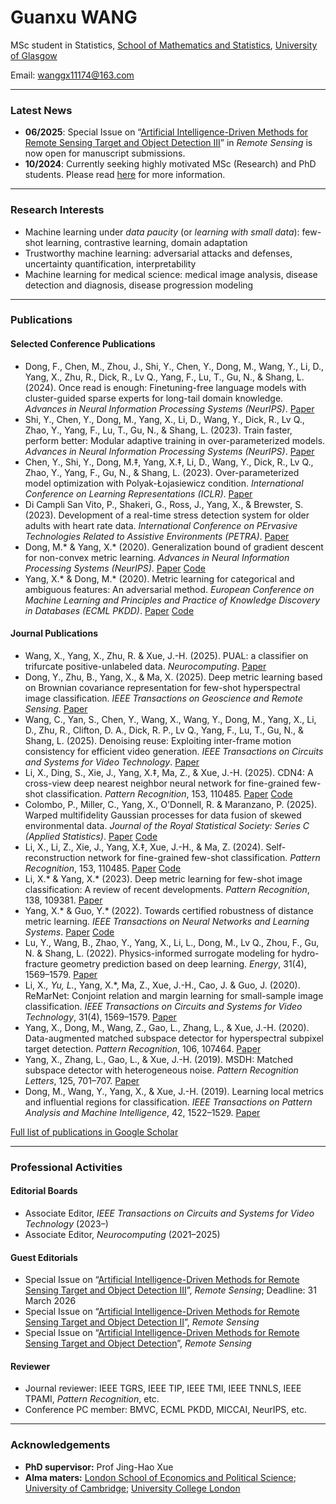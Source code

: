# Guanxu WANG

MSc student in Statistics, [School of Mathematics and Statistics](https://www.gla.ac.uk/schools/mathematicsstatistics/), [University of Glasgow](https://www.gla.ac.uk/)

Email: [wanggx11174@163.com](mailto:wanggx11174@163.com)

---

### Latest News

- **06/2025**: Special Issue on “[Artificial Intelligence-Driven Methods for Remote Sensing Target and Object Detection III](https://www.mdpi.com/journal/remotesensing/special_issues/Y63U1I9O94)” in _Remote Sensing_ is now open for manuscript submissions.  
- **10/2024**: Currently seeking highly motivated MSc (Research) and PhD students. Please read [here](https://xiao-chen-yang.github.io/phd) for more information.

---

### Research Interests

- Machine learning under _data paucity_ (or _learning with small data_): few-shot learning, contrastive learning, domain adaptation  
- Trustworthy machine learning: adversarial attacks and defenses, uncertainty quantification, interpretability  
- Machine learning for medical science: medical image analysis, disease detection and diagnosis, disease progression modeling

---

### Publications

#### Selected Conference Publications

- Dong, F., Chen, M., Zhou, J., Shi, Y., Chen, Y., Dong, M., Wang, Y., Li, D., Yang, X., Zhu, R., Dick, R., Lv Q., Yang, F., Lu, T., Gu, N., & Shang, L. (2024). Once read is enough: Finetuning-free language models with cluster-guided sparse experts for long-tail domain knowledge. _Advances in Neural Information Processing Systems (NeurIPS)_. [Paper](https://openreview.net/pdf?id=manHbkpIW6)  
- Shi, Y., Chen, Y., Dong, M., Yang, X., Li, D., Wang, Y., Dick, R., Lv Q., Zhao, Y., Yang, F., Lu, T., Gu, N., & Shang, L. (2023). Train faster, perform better: Modular adaptive training in over-parameterized models. _Advances in Neural Information Processing Systems (NeurIPS)_. [Paper](https://openreview.net/pdf?id=dWDEBW2raJ)  
- Chen, Y., Shi, Y., Dong, M.‡, Yang, X.‡, Li, D., Wang, Y., Dick, R., Lv Q., Zhao, Y., Yang, F., Gu, N., & Shang, L. (2023). Over-parameterized model optimization with Polyak-Łojasiewicz condition. _International Conference on Learning Representations (ICLR)_. [Paper](https://openreview.net/forum?id=aBIpZvMdS56)  
- Di Campli San Vito, P., Shakeri, G., Ross, J., Yang, X., & Brewster, S. (2023). Development of a real-time stress detection system for older adults with heart rate data. _International Conference on PErvasive Technologies Related to Assistive Environments (PETRA)_. [Paper](https://dl.acm.org/doi/10.1145/3594806.3594817)  
- Dong, M.* & Yang, X.* (2020). Generalization bound of gradient descent for non-convex metric learning. _Advances in Neural Information Processing Systems (NeurIPS)_. [Paper](https://proceedings.neurips.cc/paper/2020/hash/6f5e4e86a87220e5d361ad82f1ebc335-Abstract.html) [Code](https://github.com/xyang6/SMILE)  
- Yang, X.* & Dong, M.* (2020). Metric learning for categorical and ambiguous features: An adversarial method. _European Conference on Machine Learning and Principles and Practice of Knowledge Discovery in Databases (ECML PKDD)_. [Paper](https://doi.org/10.1007/978-3-030-67661-2_14) [Code](https://github.com/xyang6/MLadv)

#### Journal Publications

- Wang, X., Yang, X., Zhu, R. & Xue, J.-H. (2025). PUAL: a classifier on trifurcate positive-unlabeled data. _Neurocomputing_. [Paper](https://ieeexplore.ieee.org/document/10918719)  
- Dong, Y., Zhu, B., Yang, X., & Ma, X. (2025). Deep metric learning based on Brownian covariance representation for few-shot hyperspectral image classification. _IEEE Transactions on Geoscience and Remote Sensing_. [Paper](https://www.sciencedirect.com/science/article/pii/S0925231225007520)  
- Wang, C., Yan, S., Chen, Y., Wang, X., Wang, Y., Dong, M., Yang, X., Li, D., Zhu, R., Clifton, D. A., Dick, R. P., Lv Q., Yang, F., Lu, T., Gu, N., & Shang, L. (2025). Denoising reuse: Exploiting inter-frame motion consistency for efficient video generation. _IEEE Transactions on Circuits and Systems for Video Technology_. [Paper](https://ieeexplore.ieee.org/document/10915618)  
- Li, X., Ding, S., Xie, J., Yang, X.‡, Ma, Z., & Xue, J.-H. (2025). CDN4: A cross-view deep nearest neighbor neural network for fine-grained few-shot classification. _Pattern Recognition_, 153, 110485. [Paper](https://www.sciencedirect.com/science/article/pii/S0031320325001268) [Code](https://github.com/ShawnTing1/CDN4)  
- Colombo, P., Miller, C., Yang, X., O'Donnell, R. & Maranzano, P. (2025). Warped multifidelity Gaussian processes for data fusion of skewed environmental data. _Journal of the Royal Statistical Society: Series C (Applied Statistics)_. [Paper](https://academic.oup.com/jrsssc/advance-article/doi/10.1093/jrsssc/qlaf003/8003602) [Code](https://github.com/Pietrostat193/WMFGP)  
- Li, X., Li, Z., Xie, J., Yang, X.‡, Xue, J.-H., & Ma, Z. (2024). Self-reconstruction network for fine-grained few-shot classification. _Pattern Recognition_, 153, 110485. [Paper](https://www.sciencedirect.com/science/article/pii/S003132032400236X) [Code](https://github.com/liz-lut/SRM-main)  
- Li, X.* & Yang, X.* (2023). Deep metric learning for few-shot image classification: A review of recent developments. _Pattern Recognition_, 138, 109381. [Paper](https://www.sciencedirect.com/science/article/pii/S0031320323000821)  
- Yang, X.* & Guo, Y.* (2022). Towards certified robustness of distance metric learning. _IEEE Transactions on Neural Networks and Learning Systems_. [Paper](https://ieeexplore.ieee.org/document/9894380) [Code](https://github.com/xyang6/LMNNPL)  
- Lu, Y., Wang, B., Zhao, Y., Yang, X., Li, L., Dong, M., Lv Q., Zhou, F., Gu, N. & Shang, L. (2022). Physics-informed surrogate modeling for hydro-fracture geometry prediction based on deep learning. _Energy_, 31(4), 1569–1579. [Paper](https://www.sciencedirect.com/science/article/pii/S0360544222010428)  
- Li, X.*, Yu, L.*, Yang, X.*, Ma, Z., Xue, J.-H., Cao, J. & Guo, J. (2020). ReMarNet: Conjoint relation and margin learning for small-sample image classification. _IEEE Transactions on Circuits and Systems for Video Technology_, 31(4), 1569–1579. [Paper](https://ieeexplore.ieee.org/document/9127956)  
- Yang, X., Dong, M., Wang, Z., Gao, L., Zhang, L., & Xue, J.-H. (2020). Data-augmented matched subspace detector for hyperspectral subpixel target detection. _Pattern Recognition_, 106, 107464. [Paper](https://doi.org/10.1016/j.patcog.2020.107464)  
- Yang, X., Zhang, L., Gao, L., & Xue, J.-H. (2019). MSDH: Matched subspace detector with heterogeneous noise. _Pattern Recognition Letters_, 125, 701–707. [Paper](https://doi.org/10.1016/j.patrec.2019.07.014)  
- Dong, M., Wang, Y., Yang, X., & Xue, J.-H. (2019). Learning local metrics and influential regions for classification. _IEEE Transactions on Pattern Analysis and Machine Intelligence_, 42, 1522–1529. [Paper](https://doi.org/10.1109/TPAMI.2019.2914899)

[Full list of publications in Google Scholar](https://scholar.google.com/citations?user=mVzcKggAAAAJ&hl=en)

---

### Professional Activities

#### Editorial Boards

- Associate Editor, _IEEE Transactions on Circuits and Systems for Video Technology_ (2023–)  
- Associate Editor, _Neurocomputing_ (2021–2025)

#### Guest Editorials

- Special Issue on “[Artificial Intelligence-Driven Methods for Remote Sensing Target and Object Detection III](https://www.mdpi.com/journal/remotesensing/special_issues/Y63U1I9O94)”, _Remote Sensing_; Deadline: 31 March 2026  
- Special Issue on “[Artificial Intelligence-Driven Methods for Remote Sensing Target and Object Detection II](https://www.mdpi.com/journal/remotesensing/special_issues/E936A0S61N)”, _Remote Sensing_  
- Special Issue on “[Artificial Intelligence-Driven Methods for Remote Sensing Target and Object Detection](https://www.mdpi.com/journal/remotesensing/special_issues/Driven_Methods)”, _Remote Sensing_

#### Reviewer

- Journal reviewer: IEEE TGRS, IEEE TIP, IEEE TMI, IEEE TNNLS, IEEE TPAMI, _Pattern Recognition_, etc.  
- Conference PC member: BMVC, ECML PKDD, MICCAI, NeurIPS, etc.

---

### Acknowledgements

- **PhD supervisor:** Prof Jing-Hao Xue  
- **Alma maters:** [London School of Economics and Political Science](https://www.lse.ac.uk/); [University of Cambridge](https://www.cam.ac.uk/); [University College London](https://www.ucl.ac.uk/)
